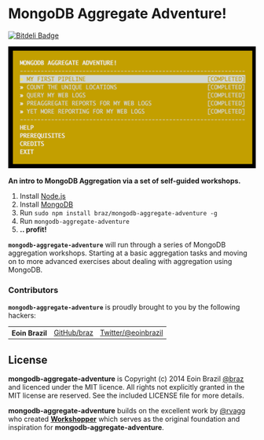 # MongoDB Aggregate Adventure!

[![Bitdeli Badge](https://d2weczhvl823v0.cloudfront.net/braz/mongodb-aggregate-adventure/trend.png)](https://bitdeli.com/free "Bitdeli Badge")

![MongoDB Aggregate Adventure !](https://github.com/braz/mongodb-aggregate-adventure/raw/master/mongodb-aggregate-adventure-screenshot.png)

**An intro to MongoDB Aggregation via a set of self-guided workshops.**

  1. Install [Node.js](http://nodejs.org/)
  2. Install [MongoDB](http://mongodb.org/)
  3. Run `sudo npm install braz/mongodb-aggregate-adventure -g`
  4. Run `mongodb-aggregate-adventure`
  5. **.. profit!**

  <b><code>mongodb-aggregate-adventure</code></b> will run through a series of MongoDB aggregation workshops. Starting at a basic aggregation tasks and moving on to more advanced exercises about dealing with aggregation using MongoDB.

### Contributors

<b><code>mongodb-aggregate-adventure</code></b> is proudly brought to you by the following hackers:

<table><tbody>
<tr><th align="left">Eoin Brazil</th><td><a href="https://github.com/braz">GitHub/braz</a></td><td><a href="http://twitter.com/eoinbrazil">Twitter/@eoinbrazil</a></td></tr>
</tbody></table>

## License
**mongodb-aggregate-adventure** is Copyright (c) 2014 Eoin Brazil [@braz](https://twitter.com/eoinbrazil) and licenced under the MIT licence. All rights not explicitly granted in the MIT license are reserved. See the included LICENSE file for more details.

**mongodb-aggregate-adventure** builds on the excellent work by [@rvagg](https://github.com/rvagg) who created **[Workshopper](https://github.com/rvagg/workshopper)** which serves as the original foundation and inspiration for **mongodb-aggregate-adventure**.